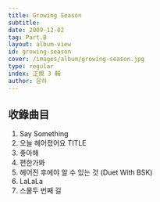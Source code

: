 ```yaml
---
title: Growing Season
subtitle:
date: 2009-12-02
tag: Part.B
layout: album-view
id: growing-season
cover: /images/album/growing-season.jpg
type: regular
index: 正規 3 輯
author: 윤하
---
```


## 收錄曲目

1. Say Something
2. 오늘 헤어졌어요 <span class="badge">TITLE</span>
3. 좋아해
4. 편한가봐
5. 헤어진 후에야 알 수 있는 것 (Duet With BSK)
6. LaLaLa
7. 스물두 번째 길
